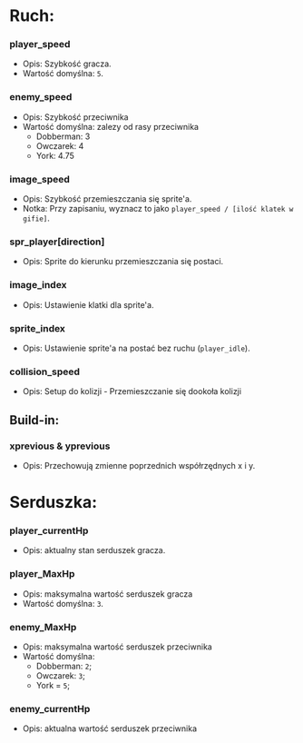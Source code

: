 # Ruch:

### player_speed
- Opis: Szybkość gracza.
- Wartość domyślna: `5`.

### enemy_speed
- Opis: Szybkość przeciwnika
- Wartość domyślna: zalezy od rasy przeciwnika
  - Dobberman: 3
  - Owczarek: 4
  - York: 4.75

### image_speed
- Opis: Szybkość przemieszczania się sprite'a.
- Notka: Przy zapisaniu, wyznacz to jako `player_speed / [ilość klatek w gifie]`.

### spr_player[direction]
- Opis: Sprite do kierunku przemieszczania się postaci.

### image_index
- Opis: Ustawienie klatki dla sprite'a.

### sprite_index
- Opis: Ustawienie sprite'a na postać bez ruchu (`player_idle`).

### collision_speed
- Opis: Setup do kolizji - Przemieszczanie się dookoła kolizji

## Build-in:

### xprevious & yprevious 
- Opis: Przechowują zmienne poprzednich współrzędnych x i y.





# Serduszka:

### player_currentHp
- Opis: aktualny stan serduszek gracza.
  
### player_MaxHp
- Opis: maksymalna wartość serduszek gracza
- Wartość domyślna: `3`.

### enemy_MaxHp
- Opis: maksymalna wartość serduszek przeciwnika
- Wartość domyślna:
   - Dobberman: `2`;
   - Owczarek: `3`;
   - York = `5`;
### enemy_currentHp
- Opis: aktualna wartość serduszek przeciwnika

